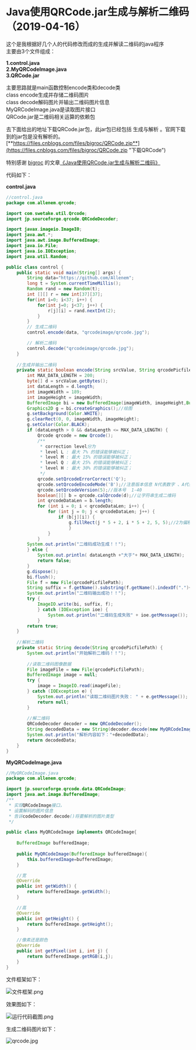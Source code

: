 # Java使用QRCode.jar生成与解析二维码 （2019-04-16）

这个是我根据好几个人的代码修改而成的生成并解读二维码的java程序   
主要由3个文件组成：   
   
**1.control.java**   
**2.MyQRCodeImage.java**   
**3.QRCode.jar**   
   
主要思路就是main函数控制encode类和decode类   
class encode生成并存储二维码图片   
class decode解码图片并输出二维码图片信息   
MyQRCodeImage.java是读取图片接口   
QRCode.jar是二维码相关运算的依赖包   
   
去下面给出的地址下载QRCode.jar包，此jar包已经包括 生成与解析 。官网下载到的jar包是没有解析的。
[**https://files.cnblogs.com/files/bigroc/QRCode.zip**](https://files.cnblogs.com/files/bigroc/QRCode.zip "下载QRCode")

特别感谢 [bigroc](https://www.cnblogs.com/bigroc/) 的文章[《Java使用QRCode.jar生成与解析二维码》](http://www.cnblogs.com/bigroc/p/7496995.html)   

代码如下：

**control.java**
```java
//control.java
package com.allenem.qrcode;

import com.swetake.util.Qrcode;
import jp.sourceforge.qrcode.QRCodeDecoder;

import javax.imageio.ImageIO;
import java.awt.*;
import java.awt.image.BufferedImage;
import java.io.File;
import java.io.IOException;
import java.util.Random;

public class control {
    public static void main(String[] args) {
    	String data="https://github.com/Allenem";
    	long t = System.currentTimeMillis();
    	Random rand = new Random(t);
    	int [][] r = new int[37][37];
    	for(int i=0; i<37; i++) {
    		for(int j=0; j<37; j++) {
    			r[j][i] = rand.nextInt(2);
    		}
    	}
    	// 生成二维码
    	control.encode(data, "qrcodeimage/qrcode.jpg");

    	// 解析二维码
    	control.decode("qrcodeimage/qrcode.jpg");
    }
    
    //生成并输出二维码
    private static boolean encode(String srcValue, String qrcodePicfilePath){
    	int MAX_DATA_LENGTH = 200;
    	byte[] d = srcValue.getBytes();
    	int dataLength = d.length;
    	int imageWidth = 189;
    	int imageHeight = imageWidth;
    	BufferedImage bi = new BufferedImage(imageWidth, imageHeight,BufferedImage.TYPE_INT_RGB);//缓冲区
    	Graphics2D g = bi.createGraphics();//绘图
    	g.setBackground(Color.WHITE);
    	g.clearRect(0, 0, imageWidth, imageHeight);
    	g.setColor(Color.BLACK);
    	if (dataLength > 0 && dataLength <= MAX_DATA_LENGTH) {
    		Qrcode qrcode = new Qrcode();
    		/**
    		 * correction level分为
    		 * level L : 最大 7% 的错误能够被纠正；
    		 * level M : 最大 15% 的错误能够被纠正；
             * level Q : 最大 25% 的错误能够被纠正；
             * level H : 最大 30% 的错误能够被纠正；
             */
    		qrcode.setQrcodeErrorCorrect('Q');
    		qrcode.setQrcodeEncodeMode('B');//注意版本信息 N代表数字 、A代表 a-z,A-Z、B代表其他
    		qrcode.setQrcodeVersion(5);//版本号  1-40
    		boolean[][] b = qrcode.calQrcode(d);//让字符串生成二维码
    		int qrcodeDataLen = b.length;
    		for (int i = 0; i < qrcodeDataLen; i++) {
    			for (int j = 0; j < qrcodeDataLen; j++) {
    				if (b[j][i]) {
    					g.fillRect(j * 5 + 2, i * 5 + 2, 5, 5);//2为偏移量，5,5为矩形小块宽高
    					}
    			}
    		}
    	System.out.println("二维码成功生成！！");
    	} else {
    		System.out.println( dataLength +"大于"+ MAX_DATA_LENGTH);
    		return false;
    	}
    	g.dispose();
    	bi.flush();
    	File f = new File(qrcodePicfilePath);
    	String suffix = f.getName().substring(f.getName().indexOf(".")+1, f.getName().length());
    	System.out.println("二维码输出成功！！");
    	try {
    		ImageIO.write(bi, suffix, f);
    		} catch (IOException ioe) {
    			System.out.println("二维码生成失败" + ioe.getMessage());
    		}
    	return true;
    }
    
    //解析二维码
    private static String decode(String qrcodePicfilePath) {
    	System.out.println("开始解析二维码！！");
    	
    	//读取二维码图像数据
    	File imageFile = new File(qrcodePicfilePath);
    	BufferedImage image = null;
    	try {
    		image = ImageIO.read(imageFile);
    	} catch (IOException e) {
    		System.out.println("读取二维码图片失败： " + e.getMessage());
    		return null;
    	}
    	
		//解二维码
    	QRCodeDecoder decoder = new QRCodeDecoder();
    	String decodedData = new String(decoder.decode(new MyQRCodeImage(image))); //MyQRCodeImage要有接口文件
    	System.out.println("解析内容如下："+decodedData);
    	return decodedData;
    }
}
```

**MyQRCodeImage.java** 
```java
//MyQRCodeImage.java
package com.allenem.qrcode;

import jp.sourceforge.qrcode.data.QRCodeImage;
import java.awt.image.BufferedImage;
/**
 * 实现QRCodeImage接口，
 * 设置解码的图片信息
 * 告诉codeDecoder.decode()将要解析的图片类型
 */

public class MyQRCodeImage implements QRCodeImage{
	
    BufferedImage bufferedImage;
    
    public MyQRCodeImage(BufferedImage bufferedImage){
        this.bufferedImage=bufferedImage;
    }

    //宽
    @Override
    public int getWidth() {
        return bufferedImage.getWidth();
    }

    //高
    @Override
    public int getHeight() {
        return bufferedImage.getHeight();
    }

    //像素还是颜色
    @Override
    public int getPixel(int i, int j) {
        return bufferedImage.getRGB(i,j);
    }
}
```
   
文件框架如下：

![文件框架.png](https://upload-images.jianshu.io/upload_images/7728717-78a61087542051ac.png?imageMogr2/auto-orient/strip%7CimageView2/2/w/1240)

效果图如下：  

![运行代码截图.png](https://upload-images.jianshu.io/upload_images/7728717-efbdd8a0da01b960.png?imageMogr2/auto-orient/strip%7CimageView2/2/w/1240)

生成二维码图片如下：

 ![qrcode.jpg](https://upload-images.jianshu.io/upload_images/7728717-187c433d121096de.jpg?imageMogr2/auto-orient/strip%7CimageView2/2/w/1240)